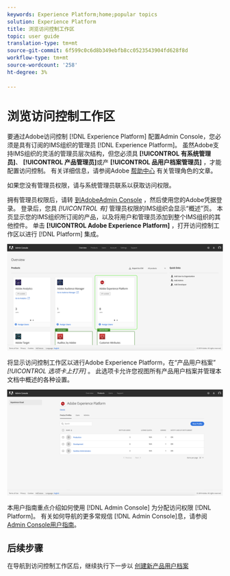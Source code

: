 ```yaml
---
keywords: Experience Platform;home;popular topics
solution: Experience Platform
title: 浏览访问控制工作区
topic: user guide
translation-type: tm+mt
source-git-commit: 6f599c0c6d8b349ebfb8cc0523543904fd628f8d
workflow-type: tm+mt
source-wordcount: '258'
ht-degree: 3%

---
```



# 浏览访问控制工作区

要通过Adobe访问控制 [!DNL Experience Platform] 配置Admin Console，您必须是具有订阅的IMS组织的管理员 [!DNL Experience Platform]。 虽然Adobe支持IMS组织的灵活的管理员层次结构，但您必须具 **[!UICONTROL 有系统管理员]**、 **[!UICONTROL 产品管理员]**&#x200B;或产 **[!UICONTROL 品用户档案管理员]** ，才能配置访问控制。 有关详细信息，请参阅Adobe [帮助中心](https://helpx.adobe.com/enterprise/using/admin-roles.html) 有关管理角色的文章。

如果您没有管理员权限，请与系统管理员联系以获取访问权限。

拥有管理员权限后，请转 [到AdobeAdmin Console](https://adminconsole.adobe.com) ，然后使用您的Adobe凭据登录。 登录后，您具 *[!UICONTROL 有]* 管理员权限的IMS组织会显示“概述”页。 本页显示您的IMS组织所订阅的产品，以及将用户和管理员添加到整个IMS组织的其他控件。 单击 **[!UICONTROL Adobe Experience Platform]** ，打开访问控制工作区以进行 [!DNL Platform] 集成。

![overview-page](../images/overview-page.png)

将显示访问控制工作区以进行Adobe Experience Platform，在“产品用户档案” *[!UICONTROL 选项卡上打开]* 。 此选项卡允许您视图所有产品用户档案并管理本文档中概述的各种设置。

![平台访问控制](../images/platform-access-control.png)

本用户指南重点介绍如何使用 [!DNL Admin Console] 为分配访问权限 [!DNL Platform]。 有关如何导航的更多常规信 [!DNL Admin Console]息，请参阅 [Admin Console用户指南](https://helpx.adobe.com/cn/enterprise/using/admin-console.html)。

## 后续步骤

在导航到访问控制工作区后，继续执行下一步以 [创建新产品用户档案](create-profile.md)